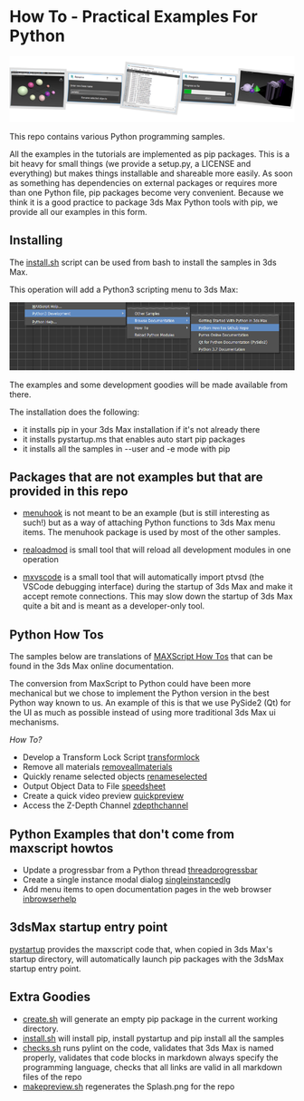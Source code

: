 # How To - Practical Examples For Python

![Splash](Splash.png)

This repo contains various Python programming samples.

All the examples in the tutorials are implemented as pip packages. This is a bit heavy for
small things (we provide a setup.py, a LICENSE and everything) but makes things installable
and shareable more easily. As soon as something has dependencies on external packages or requires
more than one Python file, pip packages become very convenient. Because we think it is a good
practice to package 3ds Max Python tools with pip, we provide all our examples in this form.

## Installing

The [install.sh](install.sh) script can be used from bash
to install the samples in 3ds Max.

This operation will add a Python3 scripting menu to 3ds Max:

![Integration](Integration.png)

The examples and some development goodies will be made available from there.

The installation does the following:
- it installs pip in your 3ds Max installation if it's not already there
- it installs pystartup.ms that enables auto start pip packages
- it installs all the samples in --user and -e mode with pip

## Packages that are not examples but that are provided in this repo

- [menuhook](menuhook/README.md) is not meant to be an example (but is still interesting as such!) but
as a way of attaching Python functions to 3ds Max menu items. The menuhook package is used by 
most of the other samples.

- [realoadmod](reloadmod/README.md) is small tool that will reload all development modules in one
operation

- [mxvscode](mxvscode/README.md) is a small tool that will automatically import ptvsd (the
VSCode debugging interface) during the startup of 3ds Max and make it accept remote connections.
This may slow down the startup of 3ds Max quite a bit and is meant as a developer-only tool.


## Python How Tos

The samples below are translations of [MAXScript How Tos](https://help.autodesk.com/view/3DSMAX/2020/ENU/?guid=GUID-25C9AD58-3665-471E-8B4B-54A094C1D5C9) that
can be found in the 3ds Max online documentation.

The conversion from MaxScript to Python could have been more mechanical but we chose to implement
the Python version in the best Python way known to us. An example of this is that we use PySide2
(Qt) for the UI as much as possible instead of using more traditional 3ds Max ui mechanisms.

*How To?*

- Develop a Transform Lock Script [transformlock](transformlock/README.md)
- Remove all materials [removeallmaterials](removeallmaterials/README.md)
- Quickly rename selected objects [renameselected](renameselected/README.md)
- Output Object Data to File [speedsheet](speedsheet/README.md)
- Create a quick video preview [quickpreview](quickpreview/README.md)
- Access the Z-Depth Channel [zdepthchannel](zdepthchannel/README.md)

## Python Examples that don't come from maxscript howtos

- Update a progressbar from a Python thread [threadprogressbar](threadprogressbar/README.md)
- Create a single instance modal dialog [singleinstancedlg](singleinstancedlg/README.md)
- Add menu items to open documentation pages in the web browser [inbrowserhelp](inbrowserhelp/README.md)

## 3dsMax startup entry point

[pystartup](pystartup/README.md) provides the maxscript code that, when copied in 3ds Max's
startup directory, will automatically launch pip packages with the 3dsMax startup
entry point.

## Extra Goodies

- [create.sh](create.sh) will generate an empty pip package in the current working directory.
- [install.sh](install.sh) will install pip, install pystartup and pip install all the samples
- [checks.sh](checks.sh) runs pylint on the code, validates that 3ds Max is named properly,
validates that code blocks in markdown always specify the programming language, checks that
all links are valid in all markdown files of the repo
- [makepreview.sh](makepreview.sh) regenerates the Splash.png for the repo
